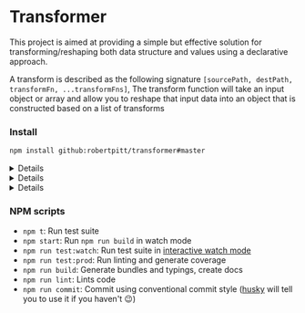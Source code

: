 # Transformer
This project is aimed at providing a simple but effective solution for transforming/reshaping both data structure and values using a declarative approach.

A transform is described as the following signature `[sourcePath, destPath, transformFn, ...transformFns]`, The transform function will take an input object or array and allow you to reshape that input data into an object that is constructed based on a list of transforms

### Install

```bash
npm install github:robertpitt/transformer#master
```

<details><summery>Simple Example:</summery>
<p>

```ts
import { transform } from "<project-name-tbd>"

const input = { columnA: 'valueB' };
const transforms = [
    ['columnA', 'columnB']
]
const result = transform(input, transforms)
// { columbB: 'valueB' }
```
</p>
</details>

<details><summery>Array Example:</summery>
<p>

```ts
import { transform } from "<project-name-tbd>"

const input = ['some', 'values'];
const transforms = [
    [0, 'zero'],
    [1, 'one']
]
const result = transform(input, transforms)
```
</p>
</details>

<details><summery>Transform Example:</summery>
<p>

```ts
import { transform } from "<project-name-tbd>"

const input = { title: "Mr", firstName: "John", lastName: "Doe" };
const transforms = [
    ["title", 'user.title'],
    ["firstName", 'user.firstName'],
    ["lastName", 'user.lastName'],
    [
        ["title", "firstName", "lastName"],
        'user.fullName',
        ([title, firstName, lastName]) => `${title} ${firstName} ${lastName}`
    ],
]
const result = transform(input, transforms)
// { title: "Mr", firstName: "John", lastName: "Doe", fullName: "Mr John Doe" }
```
</p>
</details>

### NPM scripts

 - `npm t`: Run test suite
 - `npm start`: Run `npm run build` in watch mode
 - `npm run test:watch`: Run test suite in [interactive watch mode](http://facebook.github.io/jest/docs/cli.html#watch)
 - `npm run test:prod`: Run linting and generate coverage
 - `npm run build`: Generate bundles and typings, create docs
 - `npm run lint`: Lints code
 - `npm run commit`: Commit using conventional commit style ([husky](https://github.com/typicode/husky) will tell you to use it if you haven't :wink:)
